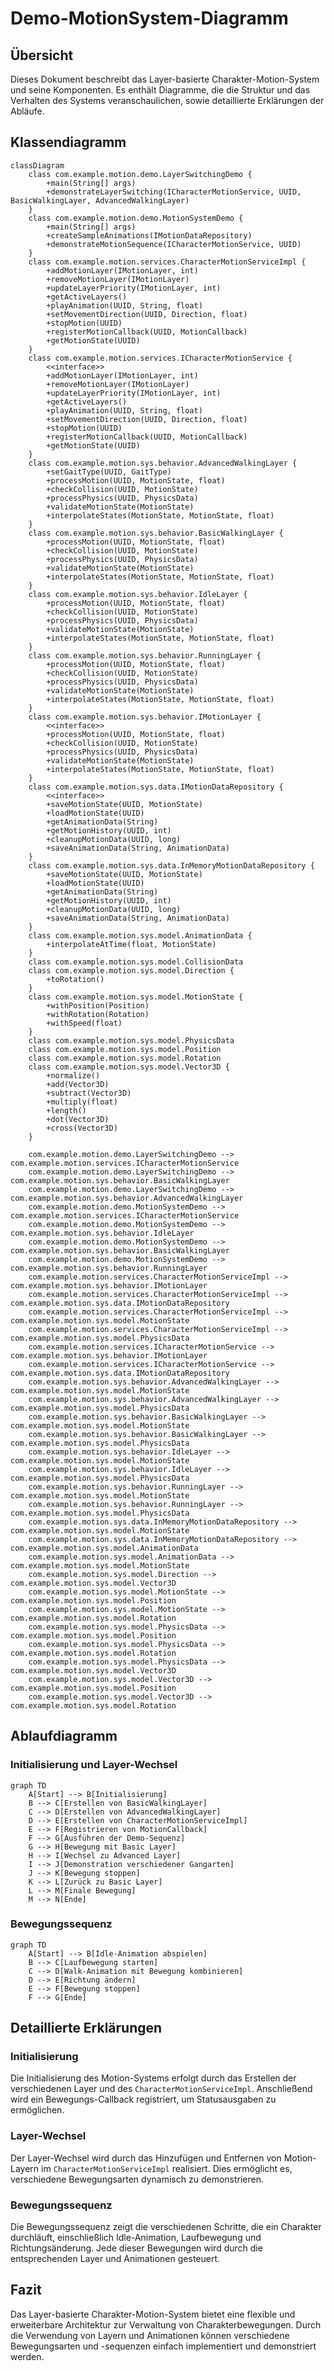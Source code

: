# Demo-MotionSystem-Diagramm

## Übersicht

Dieses Dokument beschreibt das Layer-basierte Charakter-Motion-System und seine Komponenten. Es enthält Diagramme, die die Struktur und das Verhalten des Systems veranschaulichen, sowie detaillierte Erklärungen der Abläufe.

## Klassendiagramm

```mermaid
classDiagram
    class com.example.motion.demo.LayerSwitchingDemo {
        +main(String[] args)
        +demonstrateLayerSwitching(ICharacterMotionService, UUID, BasicWalkingLayer, AdvancedWalkingLayer)
    }
    class com.example.motion.demo.MotionSystemDemo {
        +main(String[] args)
        +createSampleAnimations(IMotionDataRepository)
        +demonstrateMotionSequence(ICharacterMotionService, UUID)
    }
    class com.example.motion.services.CharacterMotionServiceImpl {
        +addMotionLayer(IMotionLayer, int)
        +removeMotionLayer(IMotionLayer)
        +updateLayerPriority(IMotionLayer, int)
        +getActiveLayers()
        +playAnimation(UUID, String, float)
        +setMovementDirection(UUID, Direction, float)
        +stopMotion(UUID)
        +registerMotionCallback(UUID, MotionCallback)
        +getMotionState(UUID)
    }
    class com.example.motion.services.ICharacterMotionService {
        <<interface>>
        +addMotionLayer(IMotionLayer, int)
        +removeMotionLayer(IMotionLayer)
        +updateLayerPriority(IMotionLayer, int)
        +getActiveLayers()
        +playAnimation(UUID, String, float)
        +setMovementDirection(UUID, Direction, float)
        +stopMotion(UUID)
        +registerMotionCallback(UUID, MotionCallback)
        +getMotionState(UUID)
    }
    class com.example.motion.sys.behavior.AdvancedWalkingLayer {
        +setGaitType(UUID, GaitType)
        +processMotion(UUID, MotionState, float)
        +checkCollision(UUID, MotionState)
        +processPhysics(UUID, PhysicsData)
        +validateMotionState(MotionState)
        +interpolateStates(MotionState, MotionState, float)
    }
    class com.example.motion.sys.behavior.BasicWalkingLayer {
        +processMotion(UUID, MotionState, float)
        +checkCollision(UUID, MotionState)
        +processPhysics(UUID, PhysicsData)
        +validateMotionState(MotionState)
        +interpolateStates(MotionState, MotionState, float)
    }
    class com.example.motion.sys.behavior.IdleLayer {
        +processMotion(UUID, MotionState, float)
        +checkCollision(UUID, MotionState)
        +processPhysics(UUID, PhysicsData)
        +validateMotionState(MotionState)
        +interpolateStates(MotionState, MotionState, float)
    }
    class com.example.motion.sys.behavior.RunningLayer {
        +processMotion(UUID, MotionState, float)
        +checkCollision(UUID, MotionState)
        +processPhysics(UUID, PhysicsData)
        +validateMotionState(MotionState)
        +interpolateStates(MotionState, MotionState, float)
    }
    class com.example.motion.sys.behavior.IMotionLayer {
        <<interface>>
        +processMotion(UUID, MotionState, float)
        +checkCollision(UUID, MotionState)
        +processPhysics(UUID, PhysicsData)
        +validateMotionState(MotionState)
        +interpolateStates(MotionState, MotionState, float)
    }
    class com.example.motion.sys.data.IMotionDataRepository {
        <<interface>>
        +saveMotionState(UUID, MotionState)
        +loadMotionState(UUID)
        +getAnimationData(String)
        +getMotionHistory(UUID, int)
        +cleanupMotionData(UUID, long)
        +saveAnimationData(String, AnimationData)
    }
    class com.example.motion.sys.data.InMemoryMotionDataRepository {
        +saveMotionState(UUID, MotionState)
        +loadMotionState(UUID)
        +getAnimationData(String)
        +getMotionHistory(UUID, int)
        +cleanupMotionData(UUID, long)
        +saveAnimationData(String, AnimationData)
    }
    class com.example.motion.sys.model.AnimationData {
        +interpolateAtTime(float, MotionState)
    }
    class com.example.motion.sys.model.CollisionData
    class com.example.motion.sys.model.Direction {
        +toRotation()
    }
    class com.example.motion.sys.model.MotionState {
        +withPosition(Position)
        +withRotation(Rotation)
        +withSpeed(float)
    }
    class com.example.motion.sys.model.PhysicsData
    class com.example.motion.sys.model.Position
    class com.example.motion.sys.model.Rotation
    class com.example.motion.sys.model.Vector3D {
        +normalize()
        +add(Vector3D)
        +subtract(Vector3D)
        +multiply(float)
        +length()
        +dot(Vector3D)
        +cross(Vector3D)
    }

    com.example.motion.demo.LayerSwitchingDemo --> com.example.motion.services.ICharacterMotionService
    com.example.motion.demo.LayerSwitchingDemo --> com.example.motion.sys.behavior.BasicWalkingLayer
    com.example.motion.demo.LayerSwitchingDemo --> com.example.motion.sys.behavior.AdvancedWalkingLayer
    com.example.motion.demo.MotionSystemDemo --> com.example.motion.services.ICharacterMotionService
    com.example.motion.demo.MotionSystemDemo --> com.example.motion.sys.behavior.IdleLayer
    com.example.motion.demo.MotionSystemDemo --> com.example.motion.sys.behavior.BasicWalkingLayer
    com.example.motion.demo.MotionSystemDemo --> com.example.motion.sys.behavior.RunningLayer
    com.example.motion.services.CharacterMotionServiceImpl --> com.example.motion.sys.behavior.IMotionLayer
    com.example.motion.services.CharacterMotionServiceImpl --> com.example.motion.sys.data.IMotionDataRepository
    com.example.motion.services.CharacterMotionServiceImpl --> com.example.motion.sys.model.MotionState
    com.example.motion.services.CharacterMotionServiceImpl --> com.example.motion.sys.model.PhysicsData
    com.example.motion.services.ICharacterMotionService --> com.example.motion.sys.behavior.IMotionLayer
    com.example.motion.services.ICharacterMotionService --> com.example.motion.sys.data.IMotionDataRepository
    com.example.motion.sys.behavior.AdvancedWalkingLayer --> com.example.motion.sys.model.MotionState
    com.example.motion.sys.behavior.AdvancedWalkingLayer --> com.example.motion.sys.model.PhysicsData
    com.example.motion.sys.behavior.BasicWalkingLayer --> com.example.motion.sys.model.MotionState
    com.example.motion.sys.behavior.BasicWalkingLayer --> com.example.motion.sys.model.PhysicsData
    com.example.motion.sys.behavior.IdleLayer --> com.example.motion.sys.model.MotionState
    com.example.motion.sys.behavior.IdleLayer --> com.example.motion.sys.model.PhysicsData
    com.example.motion.sys.behavior.RunningLayer --> com.example.motion.sys.model.MotionState
    com.example.motion.sys.behavior.RunningLayer --> com.example.motion.sys.model.PhysicsData
    com.example.motion.sys.data.InMemoryMotionDataRepository --> com.example.motion.sys.model.MotionState
    com.example.motion.sys.data.InMemoryMotionDataRepository --> com.example.motion.sys.model.AnimationData
    com.example.motion.sys.model.AnimationData --> com.example.motion.sys.model.MotionState
    com.example.motion.sys.model.Direction --> com.example.motion.sys.model.Vector3D
    com.example.motion.sys.model.MotionState --> com.example.motion.sys.model.Position
    com.example.motion.sys.model.MotionState --> com.example.motion.sys.model.Rotation
    com.example.motion.sys.model.PhysicsData --> com.example.motion.sys.model.Position
    com.example.motion.sys.model.PhysicsData --> com.example.motion.sys.model.Rotation
    com.example.motion.sys.model.PhysicsData --> com.example.motion.sys.model.Vector3D
    com.example.motion.sys.model.Vector3D --> com.example.motion.sys.model.Position
    com.example.motion.sys.model.Vector3D --> com.example.motion.sys.model.Rotation
```

## Ablaufdiagramm

### Initialisierung und Layer-Wechsel

```mermaid
graph TD
    A[Start] --> B[Initialisierung]
    B --> C[Erstellen von BasicWalkingLayer]
    C --> D[Erstellen von AdvancedWalkingLayer]
    D --> E[Erstellen von CharacterMotionServiceImpl]
    E --> F[Registrieren von MotionCallback]
    F --> G[Ausführen der Demo-Sequenz]
    G --> H[Bewegung mit Basic Layer]
    H --> I[Wechsel zu Advanced Layer]
    I --> J[Demonstration verschiedener Gangarten]
    J --> K[Bewegung stoppen]
    K --> L[Zurück zu Basic Layer]
    L --> M[Finale Bewegung]
    M --> N[Ende]
```

### Bewegungssequenz

```mermaid
graph TD
    A[Start] --> B[Idle-Animation abspielen]
    B --> C[Laufbewegung starten]
    C --> D[Walk-Animation mit Bewegung kombinieren]
    D --> E[Richtung ändern]
    E --> F[Bewegung stoppen]
    F --> G[Ende]
```

## Detaillierte Erklärungen

### Initialisierung

Die Initialisierung des Motion-Systems erfolgt durch das Erstellen der verschiedenen Layer und des `CharacterMotionServiceImpl`. Anschließend wird ein Bewegungs-Callback registriert, um Statusausgaben zu ermöglichen.

### Layer-Wechsel

Der Layer-Wechsel wird durch das Hinzufügen und Entfernen von Motion-Layern im `CharacterMotionServiceImpl` realisiert. Dies ermöglicht es, verschiedene Bewegungsarten dynamisch zu demonstrieren.

### Bewegungssequenz

Die Bewegungssequenz zeigt die verschiedenen Schritte, die ein Charakter durchläuft, einschließlich Idle-Animation, Laufbewegung und Richtungsänderung. Jede dieser Bewegungen wird durch die entsprechenden Layer und Animationen gesteuert.

## Fazit

Das Layer-basierte Charakter-Motion-System bietet eine flexible und erweiterbare Architektur zur Verwaltung von Charakterbewegungen. Durch die Verwendung von Layern und Animationen können verschiedene Bewegungsarten und -sequenzen einfach implementiert und demonstriert werden.
